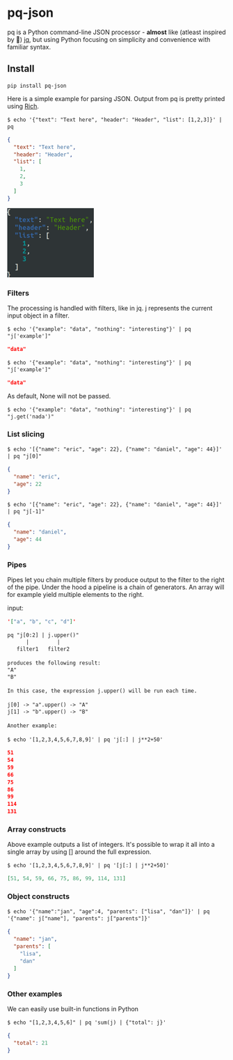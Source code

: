 # pq-json
pq is a Python command-line JSON processor - **almost** like (atleast inspired by 🐶️) [jq](https://github.com/stedolan/jq), but using Python focusing on simplicity and convenience with familiar syntax.

## Install
```
pip install pq-json
```


Here is a simple example for parsing JSON. Output from pq is pretty printed using [Rich](https://github.com/Textualize/rich).
```
$ echo '{"text": "Text here", "header": "Header", "list": [1,2,3]}' | pq
```
```json
{
  "text": "Text here",
  "header": "Header",
  "list": [
    1,
    2,
    3
  ]
}
```
![Pretty Parse](https://github.com/mumubebe/pq/blob/main/images/prettyrprint.png)

### Filters
The processing is handled with filters, like in jq.
j represents the current input object in a filter. 
```
$ echo '{"example": "data", "nothing": "interesting"}' | pq "j['example']"
```
```json
"data"
```

```
$ echo '{"example": "data", "nothing": "interesting"}' | pq "j['example']"
```
```json
"data"
```

As default, None will not be passed.
```
$ echo '{"example": "data", "nothing": "interesting"}' | pq "j.get('nada')"

```

### List slicing
```
$ echo '[{"name": "eric", "age": 22}, {"name": "daniel", "age": 44}]' | pq "j[0]"
```
```json
{
  "name": "eric",
  "age": 22
}
```
```
$ echo '[{"name": "eric", "age": 22}, {"name": "daniel", "age": 44}]' | pq "j[-1]"
```
```json
{
  "name": "daniel",
  "age": 44
}
```

### Pipes
Pipes let you chain multiple filters by produce output to the filter to the right of the pipe. Under the hood a pipeline is a chain of generators. An array will for example yield multiple elements to the right. 

input: 
```json
'["a", "b", "c", "d"]'
```
```
pq "j[0:2] | j.upper()"
      |         |
   filter1   filter2

produces the following result:
"A"
"B"

In this case, the expression j.upper() will be run each time.

j[0] -> "a".upper() -> "A"
j[1] -> "b".upper() -> "B"

Another example:

$ echo '[1,2,3,4,5,6,7,8,9]' | pq 'j[:] | j**2+50'
```
```json
51
54
59
66
75
86
99
114
131
```
### Array constructs
Above example outputs a list of integers. It's possible to wrap it all into a single array by using [] around the full expression.
```
$ echo '[1,2,3,4,5,6,7,8,9]' | pq '[j[:] | j**2+50]'
```
```json
[51, 54, 59, 66, 75, 86, 99, 114, 131]
```
### Object constructs
```
$ echo '{"name":"jan", "age":4, "parents": ["lisa", "dan"]}' | pq '{"name": j["name"], "parents": j["parents"]}'
```
```json
{
  "name": "jan",
  "parents": [
    "lisa",
    "dan"
  ]
}
```

### Other examples

We can easily use built-in functions in Python
```
$ echo "[1,2,3,4,5,6]" | pq 'sum(j) | {"total": j}'
```
```json
{
  "total": 21
}
```